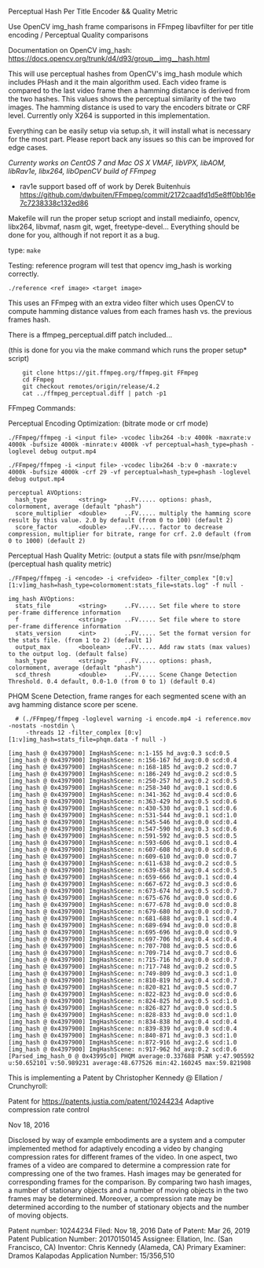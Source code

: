 Perceptual Hash Per Title Encoder && Quality Metric

Use OpenCV img_hash frame comparisons in FFmpeg libavfilter for per title encoding / Perceptual Quality comparisons

Documentation on OpenCV img_hash: https://docs.opencv.org/trunk/d4/d93/group__img__hash.html

This will use perceptual hashes from OpenCV's img_hash module which includes PHash
and it the main algorithm used. Each video frame is compared to the last video frame
then a hamming distance is derived from the two hashes. This values shows the perceptual
similarity of the two images. The hamming distance is used to vary the encoders bitrate
or CRF level. Currently only X264 is supported in this implementation. 

Everything can be easily setup via setup.sh, it will install what is necessary
for the most part. Please report back any issues so this can be improved for edge cases.

*Currenty works on CentOS 7 and Mac OS X*
*VMAF, libVPX, libAOM, libRav1e, libx264, libOpenCV build of FFmpeg*
- rav1e support based off of work by Derek Buitenhuis
  https://github.com/dwbuiten/FFmpeg/commit/2172caadfd1d5e8ff0bb16e7c7238338c132ed86

Makefile will run the proper setup scriopt and install mediainfo, opencv, libx264, libvmaf, nasm
git, wget, freetype-devel... Everything should be done for you, although if not report it as a bug.

type: ```make```

Testing: reference program will test that opencv img_hash is working correctly.

```./reference <ref image> <target image>```

This uses an FFmpeg with an extra video filter which uses OpenCV to
compute hamming distance values from each frames hash vs. the previous
frames hash. 

There is a ffmpeg_perceptual.diff patch included...

(this is done for you via the make command which runs the proper setup* script)

```
    git clone https://git.ffmpeg.org/ffmpeg.git FFmpeg
    cd FFmpeg
    git checkout remotes/origin/release/4.2
    cat ../ffmpeg_perceptual.diff | patch -p1
```

FFmpeg Commands:

Perceptual Encoding Optimization: (bitrate mode or crf mode)

```./FFmpeg/ffmpeg -i <input file> -vcodec libx264 -b:v 4000k -maxrate:v 4000k -bufsize 4000k -minrate:v 4000k -vf perceptual=hash_type=phash -loglevel debug output.mp4```

```./FFmpeg/ffmpeg -i <input file> -vcodec libx264 -b:v 0 -maxrate:v 4000k -bufsize 4000k -crf 29 -vf perceptual=hash_type=phash -loglevel debug output.mp4```

```
perceptual AVOptions:
  hash_type         <string>     ..FV..... options: phash, colormoment, average (default "phash")
  score_multiplier  <double>     ..FV..... multiply the hamming score result by this value. 2.0 by default (from 0 to 100) (default 2)
  score_factor      <double>     ..FV..... factor to decrease compression, multiplier for bitrate, range for crf. 2.0 default (from 0 to 1000) (default 2)
```

Perceptual Hash Quality Metric: (output a stats file with psnr/mse/phqm (perceptual hash quality metric)

```./FFmpeg/ffmpeg -i <encode> -i <refvideo> -filter_complex "[0:v][1:v]img_hash=hash_type=colormoment:stats_file=stats.log" -f null -```
```
img_hash AVOptions:
  stats_file        <string>     ..FV..... Set file where to store per-frame difference information
  f                 <string>     ..FV..... Set file where to store per-frame difference information
  stats_version     <int>        ..FV..... Set the format version for the stats file. (from 1 to 2) (default 1)
  output_max        <boolean>    ..FV..... Add raw stats (max values) to the output log. (default false)
  hash_type         <string>     ..FV..... options: phash, colormoment, average (default "phash")
  scd_thresh        <double>     ..FV..... Scene Change Detection Threshold. 0.4 default, 0.0-1.0 (from 0 to 1) (default 0.4)

```

PHQM Scene Detection, frame ranges for each segmented scene with an avg hamming distance score per scene.

```
  # (./FFmpeg/ffmpeg -loglevel warning -i encode.mp4 -i reference.mov -nostats -nostdin \
     -threads 12 -filter_complex [0:v][1:v]img_hash=stats_file=phqm.data -f null -)

[img_hash @ 0x4397900] ImgHashScene: n:1-155 hd_avg:0.3 scd:0.5
[img_hash @ 0x4397900] ImgHashScene: n:156-167 hd_avg:0.0 scd:0.4
[img_hash @ 0x4397900] ImgHashScene: n:168-185 hd_avg:0.2 scd:0.7
[img_hash @ 0x4397900] ImgHashScene: n:186-249 hd_avg:0.2 scd:0.5
[img_hash @ 0x4397900] ImgHashScene: n:250-257 hd_avg:0.2 scd:0.5
[img_hash @ 0x4397900] ImgHashScene: n:258-340 hd_avg:0.1 scd:0.6
[img_hash @ 0x4397900] ImgHashScene: n:341-362 hd_avg:0.4 scd:0.6
[img_hash @ 0x4397900] ImgHashScene: n:363-429 hd_avg:0.5 scd:0.6
[img_hash @ 0x4397900] ImgHashScene: n:430-530 hd_avg:0.1 scd:0.6
[img_hash @ 0x4397900] ImgHashScene: n:531-544 hd_avg:0.1 scd:1.0
[img_hash @ 0x4397900] ImgHashScene: n:545-546 hd_avg:0.0 scd:0.4
[img_hash @ 0x4397900] ImgHashScene: n:547-590 hd_avg:0.3 scd:0.6
[img_hash @ 0x4397900] ImgHashScene: n:591-592 hd_avg:0.5 scd:0.5
[img_hash @ 0x4397900] ImgHashScene: n:593-606 hd_avg:0.1 scd:0.4
[img_hash @ 0x4397900] ImgHashScene: n:607-608 hd_avg:0.0 scd:0.6
[img_hash @ 0x4397900] ImgHashScene: n:609-610 hd_avg:0.0 scd:0.7
[img_hash @ 0x4397900] ImgHashScene: n:611-638 hd_avg:0.2 scd:0.5
[img_hash @ 0x4397900] ImgHashScene: n:639-658 hd_avg:0.4 scd:0.5
[img_hash @ 0x4397900] ImgHashScene: n:659-666 hd_avg:0.1 scd:0.4
[img_hash @ 0x4397900] ImgHashScene: n:667-672 hd_avg:0.3 scd:0.6
[img_hash @ 0x4397900] ImgHashScene: n:673-674 hd_avg:0.5 scd:0.7
[img_hash @ 0x4397900] ImgHashScene: n:675-676 hd_avg:0.0 scd:0.6
[img_hash @ 0x4397900] ImgHashScene: n:677-678 hd_avg:0.0 scd:0.8
[img_hash @ 0x4397900] ImgHashScene: n:679-680 hd_avg:0.0 scd:0.7
[img_hash @ 0x4397900] ImgHashScene: n:681-688 hd_avg:0.1 scd:0.4
[img_hash @ 0x4397900] ImgHashScene: n:689-694 hd_avg:0.0 scd:0.8
[img_hash @ 0x4397900] ImgHashScene: n:695-696 hd_avg:0.0 scd:0.9
[img_hash @ 0x4397900] ImgHashScene: n:697-706 hd_avg:0.4 scd:0.4
[img_hash @ 0x4397900] ImgHashScene: n:707-708 hd_avg:0.5 scd:0.6
[img_hash @ 0x4397900] ImgHashScene: n:709-714 hd_avg:0.7 scd:0.6
[img_hash @ 0x4397900] ImgHashScene: n:715-716 hd_avg:0.0 scd:0.7
[img_hash @ 0x4397900] ImgHashScene: n:717-748 hd_avg:0.2 scd:0.5
[img_hash @ 0x4397900] ImgHashScene: n:749-809 hd_avg:0.3 scd:1.0
[img_hash @ 0x4397900] ImgHashScene: n:810-819 hd_avg:0.4 scd:0.7
[img_hash @ 0x4397900] ImgHashScene: n:820-821 hd_avg:0.5 scd:0.7
[img_hash @ 0x4397900] ImgHashScene: n:822-823 hd_avg:0.0 scd:0.6
[img_hash @ 0x4397900] ImgHashScene: n:824-825 hd_avg:0.5 scd:1.0
[img_hash @ 0x4397900] ImgHashScene: n:826-827 hd_avg:0.0 scd:0.5
[img_hash @ 0x4397900] ImgHashScene: n:828-833 hd_avg:0.0 scd:1.0
[img_hash @ 0x4397900] ImgHashScene: n:834-838 hd_avg:0.4 scd:0.4
[img_hash @ 0x4397900] ImgHashScene: n:839-839 hd_avg:0.0 scd:0.4
[img_hash @ 0x4397900] ImgHashScene: n:840-871 hd_avg:0.3 scd:1.0
[img_hash @ 0x4397900] ImgHashScene: n:872-916 hd_avg:2.6 scd:1.0
[img_hash @ 0x4397900] ImgHashScene: n:917-962 hd_avg:0.2 scd:0.6
[Parsed_img_hash_0 @ 0x43995c0] PHQM average:0.337688 PSNR y:47.905592 u:50.652101 v:50.989231 average:48.677526 min:42.160245 max:59.821908
```

This is implementing a Patent by Christopher Kennedy @ Ellation / Crunchyroll:

Patent for https://patents.justia.com/patent/10244234
Adaptive compression rate control

Nov 18, 2016

Disclosed by way of example embodiments are a system and a computer implemented
method for adaptively encoding a video by changing compression rates for
different frames of the video. In one aspect, two frames of a video are
compared to determine a compression rate for compressing one of the two frames.
Hash images may be generated for corresponding frames for the comparison.
By comparing two hash images, a number of stationary objects and a number of
moving objects in the two frames may be determined. Moreover, a compression rate
may be determined according to the number of stationary objects and
the number of moving objects.

Patent number: 10244234 Filed: Nov 18, 2016 Date of Patent: Mar 26, 2019 Patent Publication Number: 20170150145
Assignee: Ellation, Inc. (San Francisco, CA) Inventor: Chris Kennedy (Alameda, CA) Primary Examiner: Dramos Kalapodas
Application Number: 15/356,510
